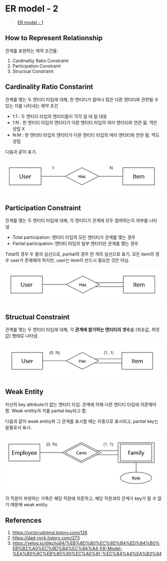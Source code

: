# ER model - 2

> [ER model - 1](/contents/2022-10/2022-10-05.md)

## How to Represent Relationship

관계를 표현하는 제약 조건들.

1. Cardinaltiy Ratio Constraint
2. Participation Constraint
3. Structual Constraint

## Cardinality Ratio Constarint

관계를 맺는 두 엔티티 타입에 대해, 한 엔티티가 얼마나 많은 다른 엔티티와 관련될 수 있는 지를 나타내는 제약 조건

- 1:1 : 두 엔티티 타입의 엔티티들이 각각 일 대 일 대응
- 1:N : 한 엔티티 타입의 엔티티가 다른 엔티티 타입의 여러 엔티티와 연관 됨. 역은 성립 X
- N:M : 한 엔티티 타입의 엔티티가 다른 엔티티 타입의 여러 엔티티와 연관 됨. 역도 성립

다음과 같이 표기.

![Cardinality Ratio Constarint](/imgs/2022-10-06-1.PNG)

## Participation Constraint

관계를 맺는 두 엔티티 타입에 대해, 각 엔티티가 관계에 모두 참여하는지 여부를 나타 냄

- Total participation: 엔티티 타입의 모든 엔티티가 관계를 맺는 경우
- Partial participation: 엔티티 타입의 일부 엔티티만 관계를 맺는 경우

Total의 경우 두 줄의 실선으로, partial의 경우 한 개의 실선으로 표기. 모든 item의 경우 user가 존재해야 하지만, user는 item이 반드시 필요한 것은 아님.

![Participation Constraint](/imgs/2022-10-06-2.PNG)

## Structual Constraint

관계를 맺는 두 엔티티 타입에 대해, 각 **관계에 참가하는 엔티티의 갯수**를 (최솟값, 최댓값) 형태로 나타냄.

![Structual Constraint](/imgs/2022-10-06-3.PNG)

## Weak Entity

자신의 key attribute가 없는 엔티티 타입. 관계에 의해 다른 엔티티 타입에 의존해야 함. Weak entitiy의 키를 partial key라고 함.

다음과 같이 weak entity와 그 관계를 표시할 때는 이중으로 표시되고, partial key는 밑줄로서 표시.

![Weak Entity](/imgs/2022-10-06-4.PNG)

각 직원이 부양하는 가족은 해당 직원에 의존하고, 해당 직원과의 관계가 key가 될 수 없기 때문에 weak entity.

## References

1. https://victorydntmd.tistory.com/126
2. https://dad-rock.tistory.com/373
3. https://velog.io/@kchs94/%EB%8D%B0%EC%9D%B4%ED%84%B0%EB%B2%A0%EC%9D%B4%EC%8A%A4-ER-Model-%EA%B0%9C%EB%85%90%EC%A0%81-%EC%84%A4%EA%B3%84
